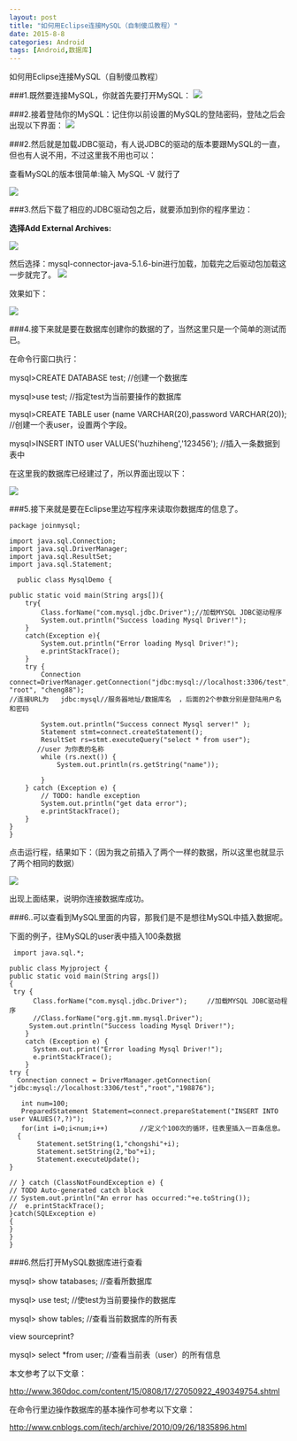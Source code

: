 ```yaml
---
layout: post
title: "如何用Eclipse连接MySQL（自制傻瓜教程）"
date: 2015-8-8
categories: Android
tags: [Android,数据库]
---
```

如何用Eclipse连接MySQL（自制傻瓜教程）

<!-- more -->

###1.既然要连接MySQL，你就首先要打开MySQL：
![](http://img-storage.qiniudn.com/15-8-8/17371675.jpg)

###2.接着登陆你的MySQL：记住你以前设置的MySQL的登陆密码，登陆之后会出现以下界面：
![](http://img-storage.qiniudn.com/15-8-8/83440856.jpg)

###2.然后就是加载JDBC驱动，有人说JDBC的驱动的版本要跟MySQL的一直，但也有人说不用，不过这里我不用也可以：

查看MySQL的版本很简单:输入 MySQL -V 就行了

![](http://img-storage.qiniudn.com/15-8-8/33038337.jpg)

###3.然后下载了相应的JDBC驱动包之后，就要添加到你的程序里边：

**选择Add External Archives:**

![](http://img-storage.qiniudn.com/15-8-8/98845959.jpg)

然后选择：mysql-connector-java-5.1.6-bin进行加载，加载完之后驱动包加载这一步就完了。
![](http://img-storage.qiniudn.com/15-8-8/71870262.jpg)

效果如下：

![](http://img-storage.qiniudn.com/15-8-8/59302638.jpg)

###4.接下来就是要在数据库创建你的数据的了，当然这里只是一个简单的测试而已。

在命令行窗口执行：

mysql>CREATE DATABASE test;   //创建一个数据库 

mysql>use  test;  //指定test为当前要操作的数据库 

mysql>CREATE TABLE user (name VARCHAR(20),password VARCHAR(20));   //创建一个表user，设置两个字段。 

mysql>INSERT INTO user VALUES('huzhiheng','123456'); //插入一条数据到表中 

在这里我的数据库已经建过了，所以界面出现以下：

![](http://img-storage.qiniudn.com/15-8-8/40151448.jpg)


###5.接下来就是要在Eclipse里边写程序来读取你数据库的信息了。

    package joinmysql;

    import java.sql.Connection;
    import java.sql.DriverManager;
    import java.sql.ResultSet;
    import java.sql.Statement;

      public class MysqlDemo {
               
	public static void main(String args[]){
		try{
			Class.forName("com.mysql.jdbc.Driver");//加载MYSQL JDBC驱动程序
			System.out.println("Success loading Mysql Driver!");
		}
		catch(Exception e){
			System.out.println("Error loading Mysql Driver!");
		    e.printStackTrace();
		}
		try {
			Connection connect=DriverManager.getConnection("jdbc:mysql://localhost:3306/test", "root", "cheng88");
    //连接URL为   jdbc:mysql//服务器地址/数据库名  ，后面的2个参数分别是登陆用户名和密码 
			
            System.out.println("Success connect Mysql server!" );
			Statement stmt=connect.createStatement();
			ResultSet rs=stmt.executeQuery("select * from user");
           //user 为你表的名称
			while (rs.next()) {
				System.out.println(rs.getString("name"));
				
			}
		} catch (Exception e) {
			// TODO: handle exception
			System.out.println("get data error");
			e.printStackTrace();
		}
	}
    }

点击运行程，结果如下：（因为我之前插入了两个一样的数据，所以这里也就显示了两个相同的数据）

![](http://img-storage.qiniudn.com/15-8-8/29339126.jpg)

出现上面结果，说明你连接数据库成功。


###6..可以查看到MySQL里面的内容，那我们是不是想往MySQL中插入数据呢。

下面的例子，往MySQL的user表中插入100条数据

     import java.sql.*; 
 
    public class Myjproject { 
    public static void main(String args[]) 
    { 
     try { 
          Class.forName("com.mysql.jdbc.Driver");     //加载MYSQL JDBC驱动程序    
          //Class.forName("org.gjt.mm.mysql.Driver"); 
         System.out.println("Success loading Mysql Driver!"); 
        } 
        catch (Exception e) { 
          System.out.print("Error loading Mysql Driver!"); 
          e.printStackTrace(); 
        } 
    try { 
      Connection connect = DriverManager.getConnection( "jdbc:mysql://localhost:3306/test","root","198876"); 
      
       int num=100; 
       PreparedStatement Statement=connect.prepareStatement("INSERT INTO user VALUES(?,?)"); 
       for(int i=0;i<num;i++)        //定义个100次的循环，往表里插入一百条信息。 
      { 
           Statement.setString(1,"chongshi"+i); 
           Statement.setString(2,"bo"+i); 
           Statement.executeUpdate(); 
    } 
 
    // } catch (ClassNotFoundException e) { 
    // TODO Auto-generated catch block 
    // System.out.println("An error has occurred:"+e.toString()); 
    //  e.printStackTrace(); 
    }catch(SQLException e) 
    { 
    } 
    } 
    } 


###6.然后打开MySQL数据库进行查看

mysql> show tatabases;  //查看所数据库 

mysql> use  test;    //使test为当前要操作的数据库 

mysql> show tables; //查看当前数据库的所有表 

view sourceprint? 

mysql> select *from user;  //查看当前表（user）的所有信息 


本文参考了以下文章：

<http://www.360doc.com/content/15/0808/17/27050922_490349754.shtml>

在命令行里边操作数据库的基本操作可参考以下文章：

<http://www.cnblogs.com/itech/archive/2010/09/26/1835896.html>